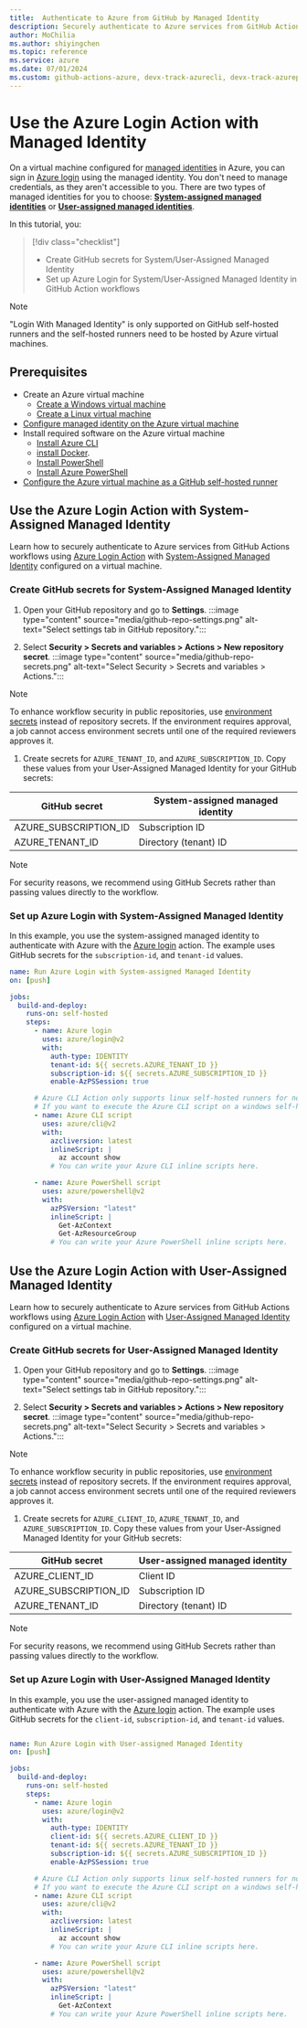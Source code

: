 ```yaml
--- 
title:  Authenticate to Azure from GitHub by Managed Identity
description: Securely authenticate to Azure services from GitHub Actions workflows using Azure Login Action with a Managed Identity configured on a virtual machine.
author: MoChilia 
ms.author: shiyingchen 
ms.topic: reference
ms.service: azure 
ms.date: 07/01/2024
ms.custom: github-actions-azure, devx-track-azurecli, devx-track-azurepowershell, linux-related-content
---
```


# Use the Azure Login Action with Managed Identity

On a virtual machine configured for [managed identities](/entra/identity/managed-identities-azure-resources/overview) in Azure, you can sign in [Azure login](https://github.com/marketplace/actions/azure-login) using the managed identity. You don't need to manage credentials, as they aren't accessible to you. There are two types of managed identities for you to choose: [**System-assigned managed identities**](/entra/identity/managed-identities-azure-resources/how-to-configure-managed-identities#system-assigned-managed-identity) or [**User-assigned managed identities**](/entra/identity/managed-identities-azure-resources/how-to-configure-managed-identities#user-assigned-managed-identity).

In this tutorial, you:

> [!div class="checklist"]
> * Create GitHub secrets for System/User-Assigned Managed Identity
> * Set up Azure Login for System/User-Assigned Managed Identity in GitHub Action workflows

> [!NOTE]
>
> "Login With Managed Identity" is only supported on GitHub self-hosted runners and the self-hosted runners need to be hosted by Azure virtual machines.

## Prerequisites

- Create an Azure virtual machine
  - [Create a Windows virtual machine](/azure/virtual-machines/windows/quick-create-portal)
  - [Create a Linux virtual machine](/azure/virtual-machines/linux/quick-create-portal?tabs=ubuntu)
- [Configure managed identity on the Azure virtual machine](/entra/identity/managed-identities-azure-resources/qs-configure-portal-windows-vm)
- Install required software on the Azure virtual machine
  - [Install Azure CLI](/cli/azure/install-azure-cli)
  - [install Docker](https://docs.docker.com/engine/install/).
  - [Install PowerShell](/powershell/scripting/install/installing-powershell)
  - [Install Azure PowerShell](/powershell/azure/install-azure-powershell)
- [Configure the Azure virtual machine as a GitHub self-hosted runner](https://docs.github.com/actions/hosting-your-own-runners/managing-self-hosted-runners/adding-self-hosted-runners)


## Use the Azure Login Action with System-Assigned Managed Identity

Learn how to securely authenticate to Azure services from GitHub Actions workflows using [Azure Login Action](https://github.com/marketplace/actions/azure-login) with [System-Assigned Managed Identity](/entra/identity/managed-identities-azure-resources/how-to-configure-managed-identities#system-assigned-managed-identity) configured on a virtual machine. 

### Create GitHub secrets for System-Assigned Managed Identity

1. Open your GitHub repository and go to **Settings**.
  :::image type="content" source="media/github-repo-settings.png" alt-text="Select settings tab in GitHub repository.":::

1. Select **Security > Secrets and variables > Actions > New repository secret**.
  :::image type="content" source="media/github-repo-secrets.png" alt-text="Select Security > Secrets and variables > Actions.":::

  > [!NOTE]
  > To enhance workflow security in public repositories, use [environment secrets](https://docs.github.com/en/actions/deployment/targeting-different-environments/using-environments-for-deployment#environment-secrets) instead of repository secrets. If the environment requires approval, a job cannot access environment secrets until one of the required reviewers approves it.

1. Create secrets for `AZURE_TENANT_ID`, and `AZURE_SUBSCRIPTION_ID`. Copy these values from your User-Assigned Managed Identity for your GitHub secrets:

  |GitHub secret  |System-assigned managed identity  |
  |---------|---------|
  |AZURE_SUBSCRIPTION_ID     |    Subscription ID     |
  |AZURE_TENANT_ID    |    Directory (tenant) ID  |

  > [!NOTE]
  > For security reasons, we recommend using GitHub Secrets rather than passing values directly to the workflow.

### Set up Azure Login with System-Assigned Managed Identity

In this example, you use the system-assigned managed identity to authenticate with Azure with the [Azure login](https://github.com/marketplace/actions/azure-login) action. The example uses GitHub secrets for the `subscription-id`, and `tenant-id` values. 


```yaml
name: Run Azure Login with System-assigned Managed Identity
on: [push]

jobs:
  build-and-deploy:
    runs-on: self-hosted
    steps:
      - name: Azure login
        uses: azure/login@v2
        with:
          auth-type: IDENTITY
          tenant-id: ${{ secrets.AZURE_TENANT_ID }}
          subscription-id: ${{ secrets.AZURE_SUBSCRIPTION_ID }}
          enable-AzPSSession: true

      # Azure CLI Action only supports linux self-hosted runners for now.
      # If you want to execute the Azure CLI script on a windows self-hosted runner, you can execute it directly in `run`.
      - name: Azure CLI script
        uses: azure/cli@v2
        with:
          azcliversion: latest
          inlineScript: |
            az account show
          # You can write your Azure CLI inline scripts here.

      - name: Azure PowerShell script
        uses: azure/powershell@v2
        with:
          azPSVersion: "latest"
          inlineScript: |
            Get-AzContext
            Get-AzResourceGroup
          # You can write your Azure PowerShell inline scripts here.
```

## Use the Azure Login Action with User-Assigned Managed Identity

Learn how to securely authenticate to Azure services from GitHub Actions workflows using [Azure Login Action](https://github.com/marketplace/actions/azure-login) with [User-Assigned Managed Identity](/entra/identity/managed-identities-azure-resources/how-to-configure-managed-identities#user-assigned-managed-identity) configured on a virtual machine. 

### Create GitHub secrets for User-Assigned Managed Identity

1. Open your GitHub repository and go to **Settings**.
  :::image type="content" source="media/github-repo-settings.png" alt-text="Select settings tab in GitHub repository.":::


1. Select **Security > Secrets and variables > Actions > New repository secret**.
  :::image type="content" source="media/github-repo-secrets.png" alt-text="Select Security > Secrets and variables > Actions.":::

  > [!NOTE]
  > To enhance workflow security in public repositories, use [environment secrets](https://docs.github.com/en/actions/deployment/targeting-different-environments/using-environments-for-deployment#environment-secrets) instead of repository secrets. If the environment requires approval, a job cannot access environment secrets until one of the required reviewers approves it.

1. Create secrets for `AZURE_CLIENT_ID`, `AZURE_TENANT_ID`, and `AZURE_SUBSCRIPTION_ID`. Copy these values from your User-Assigned Managed Identity for your GitHub secrets:

  |GitHub secret  |User-assigned managed identity  |
  |---------|---------|
  |AZURE_CLIENT_ID     |    Client ID     |
  |AZURE_SUBSCRIPTION_ID     |    Subscription ID     |
  |AZURE_TENANT_ID    |    Directory (tenant) ID   |

  > [!NOTE]
  > For security reasons, we recommend using GitHub Secrets rather than passing values directly to the workflow.

### Set up Azure Login with User-Assigned Managed Identity

In this example, you use the user-assigned managed identity to authenticate with Azure with the [Azure login](https://github.com/marketplace/actions/azure-login) action. The example uses GitHub secrets for the `client-id`, `subscription-id`, and `tenant-id` values. 

```yaml

name: Run Azure Login with User-assigned Managed Identity
on: [push]

jobs:
  build-and-deploy:
    runs-on: self-hosted
    steps:
      - name: Azure login
        uses: azure/login@v2
        with:
          auth-type: IDENTITY
          client-id: ${{ secrets.AZURE_CLIENT_ID }}
          tenant-id: ${{ secrets.AZURE_TENANT_ID }}
          subscription-id: ${{ secrets.AZURE_SUBSCRIPTION_ID }}
          enable-AzPSSession: true

      # Azure CLI Action only supports linux self-hosted runners for now.
      # If you want to execute the Azure CLI script on a windows self-hosted runner, you can execute it directly in `run`.
      - name: Azure CLI script
        uses: azure/cli@v2
        with:
          azcliversion: latest
          inlineScript: |
            az account show
          # You can write your Azure CLI inline scripts here.

      - name: Azure PowerShell script
        uses: azure/powershell@v2
        with:
          azPSVersion: "latest"
          inlineScript: |
            Get-AzContext
          # You can write your Azure PowerShell inline scripts here.
```